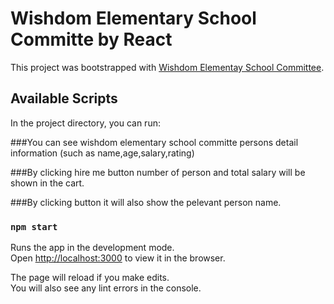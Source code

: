 # Wishdom Elementary School Committe by React

This project was bootstrapped with [Wishdom Elementay School Committee](https://wishdom-elementary-school-committee-by-react.netlify.app/).

## Available Scripts

In the project directory, you can run:


###You can see wishdom elementary school committe persons detail information (such as name,age,salary,rating)

###By clicking hire me button number of person and total salary will be shown in the cart.

###By clicking button it will also show the pelevant person name.



### `npm start`

Runs the app in the development mode.\
Open [http://localhost:3000](http://localhost:3000) to view it in the browser.

The page will reload if you make edits.\
You will also see any lint errors in the console.


